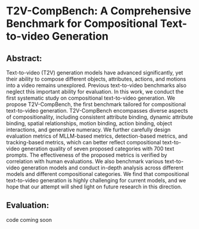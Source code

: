 # T2V-CompBench: A Comprehensive Benchmark for Compositional Text-to-video Generation
## Abstract:
Text-to-video (T2V) generation models have advanced significantly, yet their ability to compose different objects, attributes, actions, and motions into a video remains unexplored. Previous text-to-video benchmarks also neglect this important ability for evaluation. In this work, we conduct the first systematic study on compositional text-to-video generation. We propose T2V-CompBench, the first benchmark tailored for compositional text-to-video generation. T2V-CompBench encompasses diverse aspects of compositionality, including consistent attribute binding, dynamic attribute binding, spatial relationships, motion binding, action binding, object interactions, and generative numeracy. We further carefully design evaluation metrics of MLLM-based metrics, detection-based metrics, and tracking-based metrics, which can better reflect compositional text-to-video generation quality of seven proposed categories with 700 text prompts. The effectiveness of the proposed metrics is verified by correlation with human evaluations. We also benchmark various text-to-video generation models and conduct in-depth analysis across different models and different compositional categories. We find that compositional text-to-video generation is highly challenging for current models, and we hope that our attempt will shed light on future research in this direction.
## Evaluation:
code coming soon
